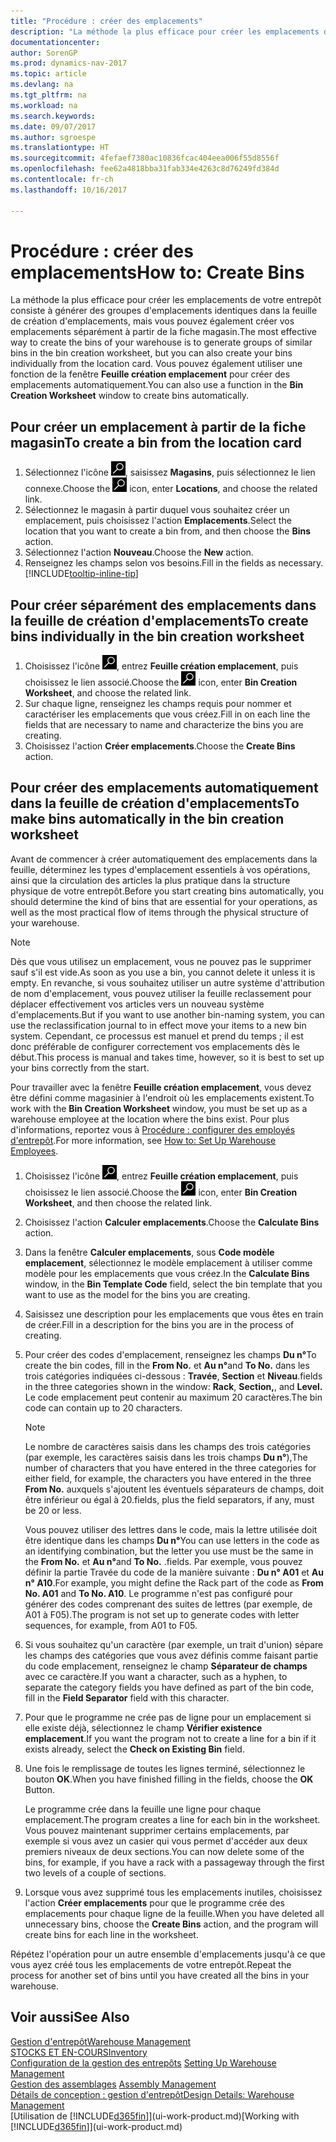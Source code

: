```yaml
---
title: "Procédure : créer des emplacements"
description: "La méthode la plus efficace pour créer les emplacements de votre entrepôt consiste à générer des groupes d'emplacements identiques dans la feuille de création d'emplacements, mais vous pouvez également créer vos emplacements séparément."
documentationcenter: 
author: SorenGP
ms.prod: dynamics-nav-2017
ms.topic: article
ms.devlang: na
ms.tgt_pltfrm: na
ms.workload: na
ms.search.keywords: 
ms.date: 09/07/2017
ms.author: sgroespe
ms.translationtype: HT
ms.sourcegitcommit: 4fefaef7380ac10836fcac404eea006f55d8556f
ms.openlocfilehash: fee62a4818bba31fab334e4263c8d76249fd384d
ms.contentlocale: fr-ch
ms.lasthandoff: 10/16/2017

---
```

# <a name="how-to-create-bins"></a><span data-ttu-id="2d43b-103">Procédure : créer des emplacements</span><span class="sxs-lookup"><span data-stu-id="2d43b-103">How to: Create Bins</span></span>
<span data-ttu-id="2d43b-104">La méthode la plus efficace pour créer les emplacements de votre entrepôt consiste à générer des groupes d'emplacements identiques dans la feuille de création d'emplacements, mais vous pouvez également créer vos emplacements séparément à partir de la fiche magasin.</span><span class="sxs-lookup"><span data-stu-id="2d43b-104">The most effective way to create the bins of your warehouse is to generate groups of similar bins in the bin creation worksheet, but you can also create your bins individually from the location card.</span></span> <span data-ttu-id="2d43b-105">Vous pouvez également utiliser une fonction de la fenêtre **Feuille création emplacement** pour créer des emplacements automatiquement.</span><span class="sxs-lookup"><span data-stu-id="2d43b-105">You can also use a function in the **Bin Creation Worksheet** window to create bins automatically.</span></span>  

## <a name="to-create-a-bin-from-the-location-card"></a><span data-ttu-id="2d43b-106">Pour créer un emplacement à partir de la fiche magasin</span><span class="sxs-lookup"><span data-stu-id="2d43b-106">To create a bin from the location card</span></span>  
1.  <span data-ttu-id="2d43b-107">Sélectionnez l'icône ![Page ou état pour la recherche](media/ui-search/search_small.png "Page ou état pour la recherche"), saisissez **Magasins**, puis sélectionnez le lien connexe.</span><span class="sxs-lookup"><span data-stu-id="2d43b-107">Choose the ![Search for Page or Report](media/ui-search/search_small.png "Search for Page or Report icon") icon, enter **Locations**, and choose the related link.</span></span>  
2.  <span data-ttu-id="2d43b-108">Sélectionnez le magasin à partir duquel vous souhaitez créer un emplacement, puis choisissez l'action **Emplacements**.</span><span class="sxs-lookup"><span data-stu-id="2d43b-108">Select the location that you want to create a bin from, and then choose the **Bins** action.</span></span>  
3. <span data-ttu-id="2d43b-109">Sélectionnez l'action **Nouveau**.</span><span class="sxs-lookup"><span data-stu-id="2d43b-109">Choose the **New** action.</span></span>
4. <span data-ttu-id="2d43b-110">Renseignez les champs selon vos besoins.</span><span class="sxs-lookup"><span data-stu-id="2d43b-110">Fill in the fields as necessary.</span></span> [!INCLUDE[tooltip-inline-tip](includes/tooltip-inline-tip_md.md)]  

## <a name="to-create-bins-individually-in-the-bin-creation-worksheet"></a><span data-ttu-id="2d43b-111">Pour créer séparément des emplacements dans la feuille de création d'emplacements</span><span class="sxs-lookup"><span data-stu-id="2d43b-111">To create bins individually in the bin creation worksheet</span></span>  
1.  <span data-ttu-id="2d43b-112">Choisissez l'icône ![Page ou état pour la recherche](media/ui-search/search_small.png "Page ou état pour la recherche"), entrez **Feuille création emplacement**, puis choisissez le lien associé.</span><span class="sxs-lookup"><span data-stu-id="2d43b-112">Choose the ![Search for Page or Report](media/ui-search/search_small.png "Search for Page or Report icon") icon, enter **Bin Creation Worksheet**, and choose the related link.</span></span>  
2.  <span data-ttu-id="2d43b-113">Sur chaque ligne, renseignez les champs requis pour nommer et caractériser les emplacements que vous créez.</span><span class="sxs-lookup"><span data-stu-id="2d43b-113">Fill in on each line the fields that are necessary to name and characterize the bins you are creating.</span></span>  
3.  <span data-ttu-id="2d43b-114">Choisissez l'action **Créer emplacements**.</span><span class="sxs-lookup"><span data-stu-id="2d43b-114">Choose the **Create Bins** action.</span></span>  

## <a name="to-make-bins-automatically-in-the-bin-creation-worksheet"></a><span data-ttu-id="2d43b-115">Pour créer des emplacements automatiquement dans la feuille de création d'emplacements</span><span class="sxs-lookup"><span data-stu-id="2d43b-115">To make bins automatically in the bin creation worksheet</span></span>  
<span data-ttu-id="2d43b-116">Avant de commencer à créer automatiquement des emplacements dans la feuille, déterminez les types d'emplacement essentiels à vos opérations, ainsi que la circulation des articles la plus pratique dans la structure physique de votre entrepôt.</span><span class="sxs-lookup"><span data-stu-id="2d43b-116">Before you start creating bins automatically, you should determine the kind of bins that are essential for your operations, as well as the most practical flow of items through the physical structure of your warehouse.</span></span>  

> [!NOTE]  
>  <span data-ttu-id="2d43b-117">Dès que vous utilisez un emplacement, vous ne pouvez pas le supprimer sauf s'il est vide.</span><span class="sxs-lookup"><span data-stu-id="2d43b-117">As soon as you use a bin, you cannot delete it unless it is empty.</span></span> <span data-ttu-id="2d43b-118">En revanche, si vous souhaitez utiliser un autre système d'attribution de nom d'emplacement, vous pouvez utiliser la feuille reclassement pour déplacer effectivement vos articles vers un nouveau système d'emplacements.</span><span class="sxs-lookup"><span data-stu-id="2d43b-118">But if you want to use another bin-naming system, you can use the reclassification journal to in effect move your items to a new bin system.</span></span> <span data-ttu-id="2d43b-119">Cependant, ce processus est manuel et prend du temps ; il est donc préférable de configurer correctement vos emplacements dès le début.</span><span class="sxs-lookup"><span data-stu-id="2d43b-119">This process is manual and takes time, however, so it is best to set up your bins correctly from the start.</span></span>  

<span data-ttu-id="2d43b-120">Pour travailler avec la fenêtre **Feuille création emplacement**, vous devez être défini comme magasinier à l'endroit où les emplacements existent.</span><span class="sxs-lookup"><span data-stu-id="2d43b-120">To work with the **Bin Creation Worksheet** window, you must be set up as a warehouse employee at the location where the bins exist.</span></span> <span data-ttu-id="2d43b-121">Pour plus d'informations, reportez vous à [Procédure : configurer des employés d'entrepôt](warehouse-how-to-set-up-warehouse-employees.md).</span><span class="sxs-lookup"><span data-stu-id="2d43b-121">For more information, see [How to: Set Up Warehouse Employees](warehouse-how-to-set-up-warehouse-employees.md).</span></span>    

1.  <span data-ttu-id="2d43b-122">Choisissez l'icône ![Page ou état pour la recherche](media/ui-search/search_small.png "Page ou état pour la recherche"), entrez **Feuille création emplacement**, puis choisissez le lien associé.</span><span class="sxs-lookup"><span data-stu-id="2d43b-122">Choose the ![Search for Page or Report](media/ui-search/search_small.png "Search for Page or Report icon") icon, enter **Bin Creation Worksheet**, and then choose the related link.</span></span>  
2.  <span data-ttu-id="2d43b-123">Choisissez l'action **Calculer emplacements**.</span><span class="sxs-lookup"><span data-stu-id="2d43b-123">Choose the **Calculate Bins** action.</span></span>
3. <span data-ttu-id="2d43b-124">Dans la fenêtre **Calculer emplacements**, sous **Code modèle emplacement**, sélectionnez le modèle emplacement à utiliser comme modèle pour les emplacements que vous créez.</span><span class="sxs-lookup"><span data-stu-id="2d43b-124">In the **Calculate Bins** window, in the **Bin Template Code** field, select the bin template that you want to use as the model for the bins you are creating.</span></span>
4.  <span data-ttu-id="2d43b-125">Saisissez une description pour les emplacements que vous êtes en train de créer.</span><span class="sxs-lookup"><span data-stu-id="2d43b-125">Fill in a description for the bins you are in the process of creating.</span></span>  
5.  <span data-ttu-id="2d43b-126">Pour créer des codes d'emplacement, renseignez les champs **Du n°**</span><span class="sxs-lookup"><span data-stu-id="2d43b-126">To create the bin codes, fill in the **From No.**</span></span> <span data-ttu-id="2d43b-127">et **Au n°**</span><span class="sxs-lookup"><span data-stu-id="2d43b-127">and **To No.**</span></span> <span data-ttu-id="2d43b-128">dans les trois catégories indiquées ci\-dessous : **Travée**, **Section** et **Niveau**.</span><span class="sxs-lookup"><span data-stu-id="2d43b-128">fields in the three categories shown in the window: **Rack**, **Section,**, and **Level.**</span></span> <span data-ttu-id="2d43b-129">Le code emplacement peut contenir au maximum 20 caractères.</span><span class="sxs-lookup"><span data-stu-id="2d43b-129">The bin code can contain up to 20 characters.</span></span>  

    > [!NOTE]  
    >  <span data-ttu-id="2d43b-130">Le nombre de caractères saisis dans les champs des trois catégories \(par exemple, les caractères saisis dans les trois champs **Du n°**\),</span><span class="sxs-lookup"><span data-stu-id="2d43b-130">The number of characters that you have entered in the three categories for either field, for example, the characters you have entered in the three **From No.**</span></span> <span data-ttu-id="2d43b-131">auxquels s'ajoutent les éventuels séparateurs de champs, doit être inférieur ou égal à 20.</span><span class="sxs-lookup"><span data-stu-id="2d43b-131">fields, plus the field separators, if any, must be 20 or less.</span></span>  

     <span data-ttu-id="2d43b-132">Vous pouvez utiliser des lettres dans le code, mais la lettre utilisée doit être identique dans les champs **Du n°**</span><span class="sxs-lookup"><span data-stu-id="2d43b-132">You can use letters in the code as an identifying combination, but the letter you use must be the same in the **From No.**</span></span> <span data-ttu-id="2d43b-133">et **Au n°**</span><span class="sxs-lookup"><span data-stu-id="2d43b-133">and **To No.**</span></span> <span data-ttu-id="2d43b-134">.</span><span class="sxs-lookup"><span data-stu-id="2d43b-134">fields.</span></span> <span data-ttu-id="2d43b-135">Par exemple, vous pouvez définir la partie Travée du code de la manière suivante : **Du n° A01** et **Au n° A10**.</span><span class="sxs-lookup"><span data-stu-id="2d43b-135">For example, you might define the Rack part of the code as **From No. A01** and **To No. A10**.</span></span> <span data-ttu-id="2d43b-136">Le programme n'est pas configuré pour générer des codes comprenant des suites de lettres (par exemple, de A01 à F05).</span><span class="sxs-lookup"><span data-stu-id="2d43b-136">The program is not set up to generate codes with letter sequences, for example, from A01 to F05.</span></span>  

6.  <span data-ttu-id="2d43b-137">Si vous souhaitez qu'un caractère (par exemple, un trait d'union) sépare les champs des catégories que vous avez définis comme faisant partie du code emplacement, renseignez le champ **Séparateur de champs** avec ce caractère.</span><span class="sxs-lookup"><span data-stu-id="2d43b-137">If you want a character, such as a hyphen, to separate the category fields you have defined as part of the bin code, fill in the **Field Separator** field with this character.</span></span>  
7.  <span data-ttu-id="2d43b-138">Pour que le programme ne crée pas de ligne pour un emplacement si elle existe déjà, sélectionnez le champ **Vérifier existence emplacement**.</span><span class="sxs-lookup"><span data-stu-id="2d43b-138">If you want the program not to create a line for a bin if it exists already, select the **Check on Existing Bin** field.</span></span>  
8. <span data-ttu-id="2d43b-139">Une fois le remplissage de toutes les lignes terminé, sélectionnez le bouton **OK**.</span><span class="sxs-lookup"><span data-stu-id="2d43b-139">When you have finished filling in the fields, choose the **OK** Button.</span></span>

    <span data-ttu-id="2d43b-140">Le programme crée dans la feuille une ligne pour chaque emplacement.</span><span class="sxs-lookup"><span data-stu-id="2d43b-140">The program creates a line for each bin in the worksheet.</span></span> <span data-ttu-id="2d43b-141">Vous pouvez maintenant supprimer certains emplacements, par exemple si vous avez un casier qui vous permet d'accéder aux deux premiers niveaux de deux sections.</span><span class="sxs-lookup"><span data-stu-id="2d43b-141">You can now delete some of the bins, for example, if you have a rack with a passageway through the first two levels of a couple of sections.</span></span>  

9. <span data-ttu-id="2d43b-142">Lorsque vous avez supprimé tous les emplacements inutiles, choisissez l'action **Créer emplacements** pour que le programme crée des emplacements pour chaque ligne de la feuille.</span><span class="sxs-lookup"><span data-stu-id="2d43b-142">When you have deleted all unnecessary bins, choose the **Create Bins** action, and the program will create bins for each line in the worksheet.</span></span>  

<span data-ttu-id="2d43b-143">Répétez l'opération pour un autre ensemble d'emplacements jusqu'à ce que vous ayez créé tous les emplacements de votre entrepôt.</span><span class="sxs-lookup"><span data-stu-id="2d43b-143">Repeat the process for another set of bins until you have created all the bins in your warehouse.</span></span>  

## <a name="see-also"></a><span data-ttu-id="2d43b-144">Voir aussi</span><span class="sxs-lookup"><span data-stu-id="2d43b-144">See Also</span></span>  
[<span data-ttu-id="2d43b-145">Gestion d'entrepôt</span><span class="sxs-lookup"><span data-stu-id="2d43b-145">Warehouse Management</span></span>](warehouse-manage-warehouse.md)  
[<span data-ttu-id="2d43b-146">STOCKS ET EN-COURS</span><span class="sxs-lookup"><span data-stu-id="2d43b-146">Inventory</span></span>](inventory-manage-inventory.md)  
<span data-ttu-id="2d43b-147">[Configuration de la gestion des entrepôts](warehouse-setup-warehouse.md)   </span><span class="sxs-lookup"><span data-stu-id="2d43b-147">[Setting Up Warehouse Management](warehouse-setup-warehouse.md)   </span></span>  
<span data-ttu-id="2d43b-148">[Gestion des assemblages](assembly-assemble-items.md)  </span><span class="sxs-lookup"><span data-stu-id="2d43b-148">[Assembly Management](assembly-assemble-items.md)  </span></span>  
[<span data-ttu-id="2d43b-149">Détails de conception : gestion d'entrepôt</span><span class="sxs-lookup"><span data-stu-id="2d43b-149">Design Details: Warehouse Management</span></span>](design-details-warehouse-management.md)  
<span data-ttu-id="2d43b-150">[Utilisation de [!INCLUDE[d365fin](includes/d365fin_md.md)]](ui-work-product.md)</span><span class="sxs-lookup"><span data-stu-id="2d43b-150">[Working with [!INCLUDE[d365fin](includes/d365fin_md.md)]](ui-work-product.md)</span></span>

